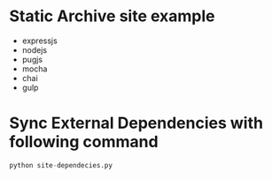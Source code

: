 # Static Archive site example

* expressjs
* nodejs
* pugjs
* mocha
* chai
* gulp

# Sync External Dependencies with following command

```python
python site-dependecies.py
```